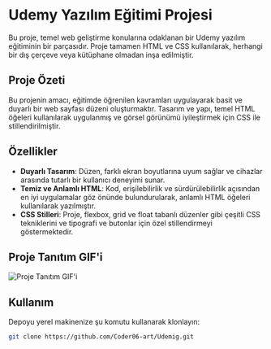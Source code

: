 # Udemy Yazılım Eğitimi Projesi

Bu proje, temel web geliştirme konularına odaklanan bir Udemy yazılım eğitiminin bir parçasıdır. Proje tamamen HTML ve CSS kullanılarak, herhangi bir dış çerçeve veya kütüphane olmadan inşa edilmiştir.

## Proje Özeti

Bu projenin amacı, eğitimde öğrenilen kavramları uygulayarak basit ve duyarlı bir web sayfası düzeni oluşturmaktır. Tasarım ve yapı, temel HTML öğeleri kullanılarak uygulanmış ve görsel görünümü iyileştirmek için CSS ile stillendirilmiştir.

## Özellikler

- **Duyarlı Tasarım**: Düzen, farklı ekran boyutlarına uyum sağlar ve cihazlar arasında tutarlı bir kullanıcı deneyimi sunar.
- **Temiz ve Anlamlı HTML**: Kod, erişilebilirlik ve sürdürülebilirlik açısından en iyi uygulamalar göz önünde bulundurularak, anlamlı HTML öğeleri kullanılarak yazılmıştır.
- **CSS Stilleri**: Proje, flexbox, grid ve float tabanlı düzenler gibi çeşitli CSS tekniklerini ve tipografi ve butonlar için özel stillendirmeyi göstermektedir.

## Proje Tanıtım GIF'i

![Proje Tanıtım GIF'i](images/udemig.gif)

## Kullanım

Depoyu yerel makinenize şu komutu kullanarak klonlayın:

```bash
git clone https://github.com/Coder06-art/Udemig.git
